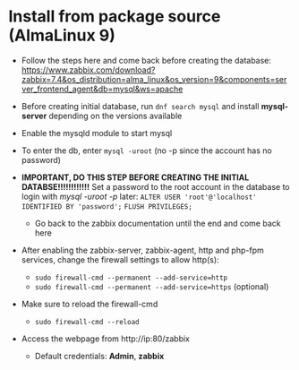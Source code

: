 # Install from package source (AlmaLinux 9)
* Follow the steps here and come back before creating the database: https://www.zabbix.com/download?zabbix=7.4&os_distribution=alma_linux&os_version=9&components=server_frontend_agent&db=mysql&ws=apache
* Before creating initial database, run `dnf search mysql` and install **mysql-server** depending on the versions available
* Enable the mysqld module to start mysql
* To enter the db, enter `mysql -uroot` (no -p since the account has no password)
* **IMPORTANT, DO THIS STEP BEFORE CREATING THE INITIAL DATABSE!!!!!!!!!!!!** Set a password to the root account in the database to login with *mysql -uroot -p* later:
   `ALTER USER 'root'@'localhost' IDENTIFIED BY 'password';`
   `FLUSH PRIVILEGES;`
   * Go back to the zabbix documentation until the end and come back here
* After enabling the zabbix-server, zabbix-agent, http and php-fpm services, change the firewall settings to allow http(s):
  * `sudo firewall-cmd --permanent --add-service=http`
  * `sudo firewall-cmd --permanent --add-service=https` (optional)
* Make sure to reload the firewall-cmd
  * `sudo firewall-cmd --reload` 
* Access the webpage from http://ip:80/zabbix

  * Default credentials: **Admin**, **zabbix**
